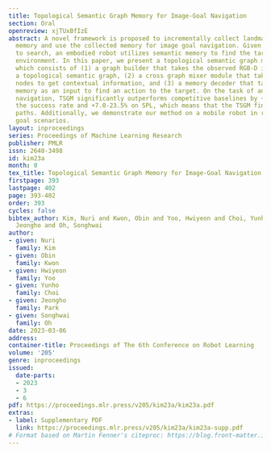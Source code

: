 ```yaml
---
title: Topological Semantic Graph Memory for Image-Goal Navigation
section: Oral
openreview: xjTUxBfIzE
abstract: A novel framework is proposed to incrementally collect landmark-based graph
  memory and use the collected memory for image goal navigation. Given a target image
  to search, an embodied robot utilizes semantic memory to find the target in an unknown
  environment. In this paper, we present a topological semantic graph memory (TSGM),
  which consists of (1) a graph builder that takes the observed RGB-D image to construct
  a topological semantic graph, (2) a cross graph mixer module that takes the collected
  nodes to get contextual information, and (3) a memory decoder that takes the contextual
  memory as an input to find an action to the target. On the task of an image goal
  navigation, TSGM significantly outperforms competitive baselines by +5.0-9.0% on
  the success rate and +7.0-23.5% on SPL, which means that the TSGM finds efficient
  paths. Additionally, we demonstrate our method on a mobile robot in real-world image
  goal scenarios.
layout: inproceedings
series: Proceedings of Machine Learning Research
publisher: PMLR
issn: 2640-3498
id: kim23a
month: 0
tex_title: Topological Semantic Graph Memory for Image-Goal Navigation
firstpage: 393
lastpage: 402
page: 393-402
order: 393
cycles: false
bibtex_author: Kim, Nuri and Kwon, Obin and Yoo, Hwiyeon and Choi, Yunho and Park,
  Jeongho and Oh, Songhwai
author:
- given: Nuri
  family: Kim
- given: Obin
  family: Kwon
- given: Hwiyeon
  family: Yoo
- given: Yunho
  family: Choi
- given: Jeongho
  family: Park
- given: Songhwai
  family: Oh
date: 2023-03-06
address:
container-title: Proceedings of The 6th Conference on Robot Learning
volume: '205'
genre: inproceedings
issued:
  date-parts:
  - 2023
  - 3
  - 6
pdf: https://proceedings.mlr.press/v205/kim23a/kim23a.pdf
extras:
- label: Supplementary PDF
  link: https://proceedings.mlr.press/v205/kim23a/kim23a-supp.pdf
# Format based on Martin Fenner's citeproc: https://blog.front-matter.io/posts/citeproc-yaml-for-bibliographies/
---
```

